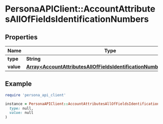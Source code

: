 # PersonaAPIClient::AccountAttributesAllOfFieldsIdentificationNumbers

## Properties

| Name | Type | Description | Notes |
| ---- | ---- | ----------- | ----- |
| **type** | **String** |  | [optional] |
| **value** | [**Array&lt;AccountAttributesAllOfFieldsIdentificationNumbersValueInner&gt;**](AccountAttributesAllOfFieldsIdentificationNumbersValueInner.md) |  | [optional] |

## Example

```ruby
require 'persona_api_client'

instance = PersonaAPIClient::AccountAttributesAllOfFieldsIdentificationNumbers.new(
  type: null,
  value: null
)
```

